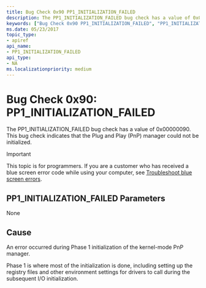 ```yaml
---
title: Bug Check 0x90 PP1_INITIALIZATION_FAILED
description: The PP1_INITIALIZATION_FAILED bug check has a value of 0x00000090. This bug check indicates that the Plug and Play (PnP) manager could not be initialized.
keywords: ["Bug Check 0x90 PP1_INITIALIZATION_FAILED", "PP1_INITIALIZATION_FAILED"]
ms.date: 05/23/2017
topic_type:
- apiref
api_name:
- PP1_INITIALIZATION_FAILED
api_type:
- NA
ms.localizationpriority: medium
---
```


# Bug Check 0x90: PP1\_INITIALIZATION\_FAILED


The PP1\_INITIALIZATION\_FAILED bug check has a value of 0x00000090. This bug check indicates that the Plug and Play (PnP) manager could not be initialized.

> [!IMPORTANT]
> This topic is for programmers. If you are a customer who has received a blue screen error code while using your computer, see [Troubleshoot blue screen errors](https://www.windows.com/stopcode).


## PP1\_INITIALIZATION\_FAILED Parameters


None

Cause
-----

An error occurred during Phase 1 initialization of the kernel-mode PnP manager.

Phase 1 is where most of the initialization is done, including setting up the registry files and other environment settings for drivers to call during the subsequent I/O initialization.

 

 




